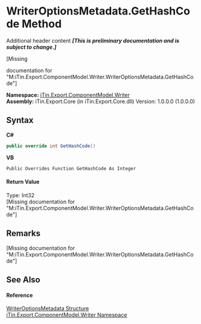 # WriterOptionsMetadata.GetHashCode Method 
Additional header content _**\[This is preliminary documentation and is subject to change.\]**_

\[Missing <summary> documentation for "M:iTin.Export.ComponentModel.Writer.WriterOptionsMetadata.GetHashCode"\]

**Namespace:**&nbsp;<a href="37973b78-6b66-1218-9d7d-14680ab2aeda">iTin.Export.ComponentModel.Writer</a><br />**Assembly:**&nbsp;iTin.Export.Core (in iTin.Export.Core.dll) Version: 1.0.0.0 (1.0.0.0)

## Syntax

**C#**<br />
``` C#
public override int GetHashCode()
```

**VB**<br />
``` VB
Public Overrides Function GetHashCode As Integer
```


#### Return Value
Type: Int32<br />\[Missing <returns> documentation for "M:iTin.Export.ComponentModel.Writer.WriterOptionsMetadata.GetHashCode"\]

## Remarks
\[Missing <remarks> documentation for "M:iTin.Export.ComponentModel.Writer.WriterOptionsMetadata.GetHashCode"\]

## See Also


#### Reference
<a href="b24b9473-149a-afa2-64da-5ce5062b5695">WriterOptionsMetadata Structure</a><br /><a href="37973b78-6b66-1218-9d7d-14680ab2aeda">iTin.Export.ComponentModel.Writer Namespace</a><br />
